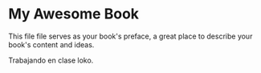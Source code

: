 # My Awesome Book

This file file serves as your book's preface, a great place to describe your book's content and ideas.

Trabajando en clase loko.
